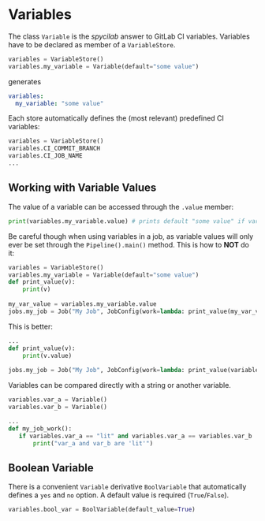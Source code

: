 # Variables
The class `Variable` is the *spycilab* answer to GitLab CI variables.
Variables have to be declared as member of a `VariableStore`.
```python
variables = VariableStore()
variables.my_variable = Variable(default="some value")
```
generates
```yaml
variables:
  my_variable: "some value"
```

Each store automatically defines the (most relevant) predefined CI variables:
```python
variables = VariableStore()
variables.CI_COMMIT_BRANCH
variables.CI_JOB_NAME
...
```

## Working with Variable Values
The value of a variable can be accessed through the `.value` member:
```python
print(variables.my_variable.value) # prints default "some value" if variable was not set by user
```
Be careful though when using variables in a job, as variable values will only ever be set through the `Pipeline().main()` method.
This is how to **NOT** do it:
```python
variables = VariableStore()
variables.my_variable = Variable(default="some value")
def print_value(v):
    print(v)
    
my_var_value = variables.my_variable.value
jobs.my_job = Job("My Job", JobConfig(work=lambda: print_value(my_var_value))) # this will always print the default "some value", no matter what the variable was actually set to by the user
```
This is better:
```python
...
def print_value(v):
    print(v.value)
    
jobs.my_job = Job("My Job", JobConfig(work=lambda: print_value(variables.my_var)))
```
Variables can be compared directly with a string or another variable.
```python
variables.var_a = Variable()
variables.var_b = Variable()

...
def my_job_work():
   if variables.var_a == "lit" and variables.var_a == variables.var_b : 
       print("var_a and var_b are 'lit'")

```

## Boolean Variable
There is a convenient `Variable` derivative `BoolVariable` that automatically defines a `yes` and `no` option.
A default value is required (`True`/`False`).
```python
variables.bool_var = BoolVariable(default_value=True)
```
